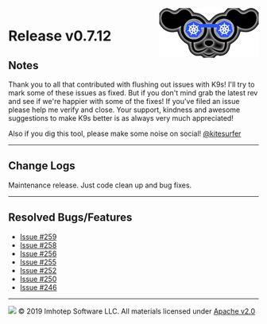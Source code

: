 <img src="https://raw.githubusercontent.com/derailed/k9s/master/assets/k9s_small.png" align="right" width="200" height="auto"/>

# Release v0.7.12

## Notes

Thank you to all that contributed with flushing out issues with K9s! I'll try to mark some of these issues as fixed. But if you don't mind grab the latest rev and see if we're happier with some of the fixes! If you've filed an issue please help me verify and close. Your support, kindness and awesome suggestions to make K9s better is as always very much appreciated!

Also if you dig this tool, please make some noise on social! [@kitesurfer](https://twitter.com/kitesurfer)

---

## Change Logs

Maintenance release. Just code clean up and bug fixes.

---

## Resolved Bugs/Features

+ [Issue #259](https://github.com/kswapd/k9s/issues/259)
+ [Issue #258](https://github.com/kswapd/k9s/issues/258)
+ [Issue #256](https://github.com/kswapd/k9s/issues/256)
+ [Issue #255](https://github.com/kswapd/k9s/issues/255)
+ [Issue #252](https://github.com/kswapd/k9s/issues/252)
+ [Issue #250](https://github.com/kswapd/k9s/issues/250)
+ [Issue #246](https://github.com/kswapd/k9s/issues/246)

---

<img src="https://raw.githubusercontent.com/derailed/k9s/master/assets/imhotep_logo.png" width="32" height="auto"/> © 2019 Imhotep Software LLC. All materials licensed under [Apache v2.0](http://www.apache.org/licenses/LICENSE-2.0)
